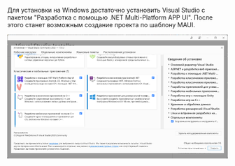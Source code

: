 Для установки на Windows достаточно установить Visual Studio с пакетом "Разработка с помощью .NET Multi-Platform APP UI". После этого станет возможным создание проекта по шаблону MAUI.

![Установка пакета для MAUI](Прочее/Visual%20Studio/Установка%20пакета%20для%20MAUI.png)